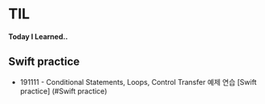 # TIL
#### Today I Learned..

## Swift practice


- 191111 - Conditional Statements, Loops, Control Transfer 예제 연습 [Swift practice] (#Swift practice)
